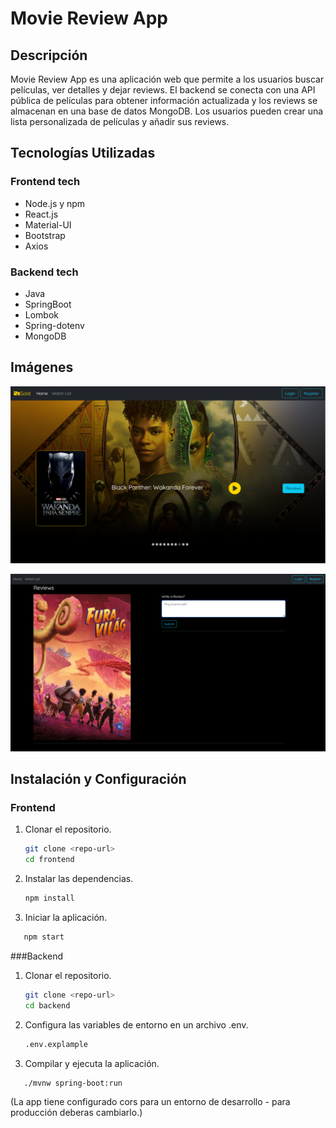 # Movie Review App

## Descripción
Movie Review App es una aplicación web que permite a los usuarios buscar películas, ver detalles y dejar reviews. El backend se conecta con una API pública de películas para obtener información actualizada y los reviews se almacenan en una base de datos MongoDB. Los usuarios pueden crear una lista personalizada de películas y añadir sus reviews.

## Tecnologías Utilizadas

 ### Frontend tech
- Node.js y npm
- React.js
- Material-UI
- Bootstrap
- Axios

 ### Backend tech
- Java
- SpringBoot
- Lombok
- Spring-dotenv
- MongoDB


## Imágenes
![Alt text](frontend/public/java_react_api1.png)

![Alt text](frontend/public/java_react_api2.png)


## Instalación y Configuración

### Frontend
1. Clonar el repositorio.
   ```bash
   git clone <repo-url>
   cd frontend

2. Instalar las dependencias.
    ```bash
    npm install

3. Iniciar la aplicación.
 ```bash
    npm start  
 ```

###Backend
1. Clonar el repositorio.
   ```bash
   git clone <repo-url>
   cd backend

2. Configura las variables de entorno en un archivo .env.
    ```bash
    .env.explample

3. Compilar y ejecuta la aplicación.
 ```bash
    ./mvnw spring-boot:run  
 ```
 (La app tiene configurado cors para un entorno de desarrollo - para producción deberas cambiarlo.)

 
